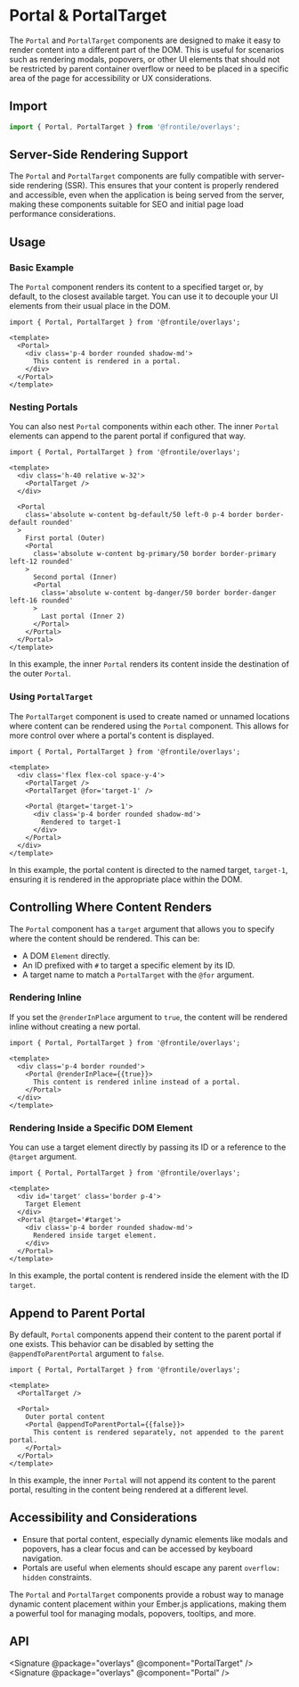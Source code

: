 # Portal & PortalTarget

The `Portal` and `PortalTarget` components are designed to make it easy to render content into a different part of the DOM. This is useful for scenarios such as rendering modals, popovers, or other UI elements that should not be restricted by parent container overflow or need to be placed in a specific area of the page for accessibility or UX considerations.

## Import

```js
import { Portal, PortalTarget } from '@frontile/overlays';
```

## Server-Side Rendering Support

The `Portal` and `PortalTarget` components are fully compatible with server-side rendering (SSR). This ensures that your content is properly rendered and accessible, even when the application is being served from the server, making these components suitable for SEO and initial page load performance considerations.

## Usage

### Basic Example

The `Portal` component renders its content to a specified target or, by default, to the closest available target. You can use it to decouple your UI elements from their usual place in the DOM.

```gjs
import { Portal, PortalTarget } from '@frontile/overlays';

<template>
  <Portal>
    <div class='p-4 border rounded shadow-md'>
      This content is rendered in a portal.
    </div>
  </Portal>
</template>
```

### Nesting Portals

You can also nest `Portal` components within each other. The inner `Portal` elements can append to the parent portal if configured that way.

```gjs preview
import { Portal, PortalTarget } from '@frontile/overlays';

<template>
  <div class='h-40 relative w-32'>
    <PortalTarget />
  </div>

  <Portal
    class='absolute w-content bg-default/50 left-0 p-4 border border-default rounded'
  >
    First portal (Outer)
    <Portal
      class='absolute w-content bg-primary/50 border border-primary left-12 rounded'
    >
      Second portal (Inner)
      <Portal
        class='absolute w-content bg-danger/50 border border-danger left-16 rounded'
      >
        Last portal (Inner 2)
      </Portal>
    </Portal>
  </Portal>
</template>
```

In this example, the inner `Portal` renders its content inside the destination of the outer `Portal`.

### Using `PortalTarget`

The `PortalTarget` component is used to create named or unnamed locations where content can be rendered using the `Portal` component. This allows for more control over where a portal's content is displayed.

```gjs preview
import { Portal, PortalTarget } from '@frontile/overlays';

<template>
  <div class='flex flex-col space-y-4'>
    <PortalTarget />
    <PortalTarget @for='target-1' />

    <Portal @target='target-1'>
      <div class='p-4 border rounded shadow-md'>
        Rendered to target-1
      </div>
    </Portal>
  </div>
</template>
```

In this example, the portal content is directed to the named target, `target-1`, ensuring it is rendered in the appropriate place within the DOM.

## Controlling Where Content Renders

The `Portal` component has a `target` argument that allows you to specify where the content should be rendered. This can be:

- A DOM `Element` directly.
- An ID prefixed with `#` to target a specific element by its ID.
- A target name to match a `PortalTarget` with the `@for` argument.

### Rendering Inline

If you set the `@renderInPlace` argument to `true`, the content will be rendered inline without creating a new portal.

```gjs preview
import { Portal, PortalTarget } from '@frontile/overlays';

<template>
  <div class='p-4 border rounded'>
    <Portal @renderInPlace={{true}}>
      This content is rendered inline instead of a portal.
    </Portal>
  </div>
</template>
```

### Rendering Inside a Specific DOM Element

You can use a target element directly by passing its ID or a reference to the `@target` argument.

```gjs preview
import { Portal, PortalTarget } from '@frontile/overlays';

<template>
  <div id='target' class='border p-4'>
    Target Element
  </div>
  <Portal @target='#target'>
    <div class='p-4 border rounded shadow-md'>
      Rendered inside target element.
    </div>
  </Portal>
</template>
```

In this example, the portal content is rendered inside the element with the ID `target`.

## Append to Parent Portal

By default, `Portal` components append their content to the parent portal if one exists. This behavior can be disabled by setting the `@appendToParentPortal` argument to `false`.

```gjs preview
import { Portal, PortalTarget } from '@frontile/overlays';

<template>
  <PortalTarget />

  <Portal>
    Outer portal content
    <Portal @appendToParentPortal={{false}}>
      This content is rendered separately, not appended to the parent portal.
    </Portal>
  </Portal>
</template>
```

In this example, the inner `Portal` will not append its content to the parent portal, resulting in the content being rendered at a different level.

## Accessibility and Considerations

- Ensure that portal content, especially dynamic elements like modals and popovers, has a clear focus and can be accessed by keyboard navigation.
- Portals are useful when elements should escape any parent `overflow: hidden` constraints.

The `Portal` and `PortalTarget` components provide a robust way to manage dynamic content placement within your Ember.js applications, making them a powerful tool for managing modals, popovers, tooltips, and more.

## API

<Signature @package="overlays" @component="PortalTarget" />
<Signature @package="overlays" @component="Portal" />
